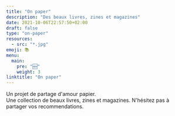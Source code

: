 ```yaml
---
title: "On paper"
description: "Des beaux livres, zines et magazines"
date: 2021-10-06T22:57:50+02:00
draft: false
type: "on-paper"
resources:
  - src: "*.jpg"
emoji: 📚
menu:
  main:
    pre: "🆕"
    weight: 3
linktitle: "On paper"
---
```


Un projet de partage d'amour papier.  
Une collection de beaux livres, zines et magazines.
N'hésitez pas à partager vos recommendations.  

